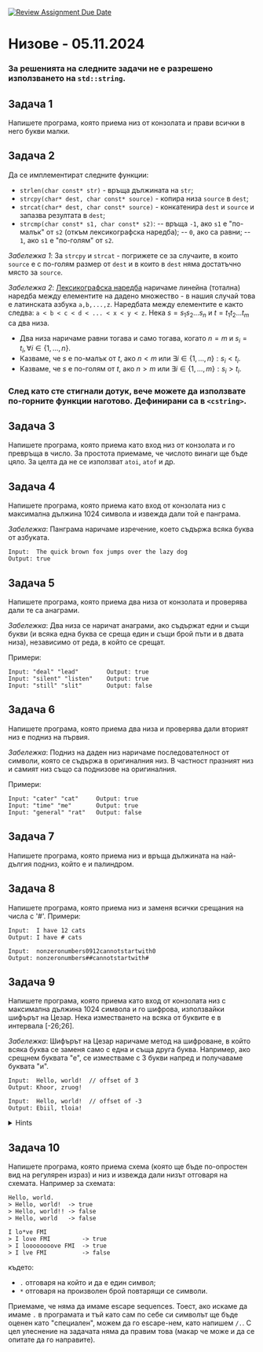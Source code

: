 [![Review Assignment Due Date](https://classroom.github.com/assets/deadline-readme-button-22041afd0340ce965d47ae6ef1cefeee28c7c493a6346c4f15d667ab976d596c.svg)](https://classroom.github.com/a/fIAibyK6)
# Низове - 05.11.2024

### За решенията на следните задачи не е разрешено използването на `std::string`.

## Задача 1

Напишете програма, която приема низ от конзолата и прави всички в него букви малки. 

## Задача 2

Да се имплементират следните функции:

- `strlen(char const* str)` - връща дължината на `str`;
- `strcpy(char* dest, char const* source)` - копира низа `source` в `dest`;
- `strcat(char* dest, char const* source)` - конкатенира `dest` и `source` и запазва резултата в `dest`;
- `strcmp(char const* s1, char const* s2)`:
-- връща `-1`, ако `s1` е "по-малък" от `s2` (откъм лексикографска наредба);
-- `0`, ако са равни;
-- `1`, ако `s1` е "по-голям" от `s2`.

*Забележка 1*: За `strcpy` и `strcat` - погрижете се за случаите, в които `source` е с по-голям размер от `dest` и в които в `dest` няма достатъчно място за `source`.

*Забележка 2*: [Лексикографска наредба](https://en.wikipedia.org/wiki/Lexicographic_order) наричаме линейна (тотална) наредба между елементите на дадено множество - в нашия случай това е латинската азбука `a,b,...,z`. Наредбата между елементите е както следва: `a < b < c < d < ... < x < y < z`. Нека $s = s_1s_2...s_n$ и $t = t_1t_2...t_m$ са два низа.
- Два низа наричаме равни тогава и само тогава, когато $n = m$ и $s_i = t_i, \forall i \in \{1,...,n\}$.
- Казваме, че $s$ е по-малък от $t$, ако $n<m$ или $\exists i \in \{1,...,n\} : s_i < t_i$.
- Казваме, че $s$ е по-голям от $t$, ако $n>m$ или $\exists i \in \{1,...,m\} : s_i > t_i$.

### След като сте стигнали дотук, вече можете да използвате по-горните функции наготово. Дефинирани са в `<cstring>`.

## Задача 3

Напишете програма, която приема като вход низ от конзолата и го превръща в число. За простота приемаме, че числото винаги ще бъде цяло. За целта да не се използват `atoi`, `atof` и др.

## Задача 4

Напишете програма, която приема като вход от конзолата низ с максимална дължина 1024 символа и извежда дали той е панграма.

*Забележка*: Панграма наричаме изречение, което съдържа всяка буква от азбуката.

```
Input:  The quick brown fox jumps over the lazy dog
Output: true
```

## Задача 5

Напишете програма, която приема два низа от конзолата и проверява дали те са анаграми.

*Забележка*: Два низа се наричат анаграми, ако съдържат едни и същи букви (и всяка една буква се среща един и същи брой пъти и в двата низа), независимо от реда, в който се срещат.

Примери:

```
Input: "deal" "lead"        Output: true
Input: "silent" "listen"    Output: true
Input: "still" "slit"       Output: false
```

## Задача 6

Напишете програма, която приема два низа и проверява дали вторият низ е подниз на първия.

*Забележка*: Подниз на даден низ наричаме последователност от символи, която се съдържа в оригиналния низ. В частност празният низ и самият низ също са поднизове на оригиналния.

Примери:

```
Input: "cater" "cat"     Output: true
Input: "time" "me"       Output: true
Input: "general" "rat"   Output: false
```

## Задача 7

Напишете програма, която приема низ и връща дължината на най-дългия подниз, който е и палиндром.

## Задача 8

Напишете програма, която приема низ и заменя всички срещания на числа с '#'.
Примери:
```
Input:  I have 12 cats
Output: I have # cats

Input:  nonzeronumbers0912cannotstartwith0 
Output: nonzeronumbers##cannotstartwith#
``` 

## Задача 9

Напишете програма, която приема като вход от конзолата низ с максимална дължина 1024 символа и го шифрова, използвайки шифърът на Цезар. Нека изместването на всяка от буквите е в интервала [-26;26].

*Забележка*: Шифърът на Цезар наричаме метод на шифроване, в който всяка буква се заменя само с една и съща друга буква. Например, ако срещнем буквата "е", се изместваме с 3 букви напред и получаваме буквата "и".
```
Input:  Hello, world!  // offset of 3
Output: Khoor, zruog!

Input:  Hello, world!  // offset of -3
Output: Ebiil, tloia!
``` 

<details> 
    <summary>Hints</summary>
    Какво би се случило, ако имаме буквата 'z' и изместване напред с една буква?
    <details>
        <summary>Hint</summary>
        >За да се справите с този проблем, използвайте оператора за деление с остатък. 
    </details>
    А ако изместваме назад? Как може да си осигурите,
     че буквите ви винаги ще са в даден интервал?
    <details>
        <summary>Hint</summary>
        >Прибавете числото 26.
    </details>

</details>

## Задача 10

Напишете програма, която приема схема (която ще бъде по-опростен вид на регулярен израз) и низ и извежда дали низът отговаря на схемата. Например за схемата:
```
Hello, world.
> Hello, world!  -> true
> Hello, world!! -> false
> Hello, world   -> false

I lo*ve FMI
> I love FMI         -> true
> I loooooooove FMI  -> true
> I lve FMI          -> false
```
където:
- `.` отговаря на който и да е един символ;
- `*` отговаря на произволен брой повтарящи се символи.

Приемаме, че няма да имаме escape sequences. Тоест, ако искаме да имаме `.` в програмата и тъй като сам по себе си символът ще бъде оценен като "специален", можем да го escape-нем, като напишем `/.`. С цел улеснение на задачата няма да правим това (макар че може и да се опитате да го направите).
